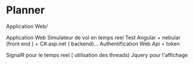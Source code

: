 # Planner


Application Web/ 


Application Web Simulateur de vol en temps reel
Test Angular + nebular (front end ) + C#.asp.net ( backend)...
Authentification Web Api + token

SignalR pour le temps reel ( utilisation des threads) 
Jquery pour l'affichage 
